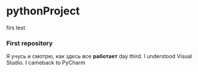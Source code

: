 # pythonProject
firs test
### First repository
Я учусь и смотрю, как _здесь_ все **работает**
day third. I understood Visual Studio. I cameback to PyCharm


